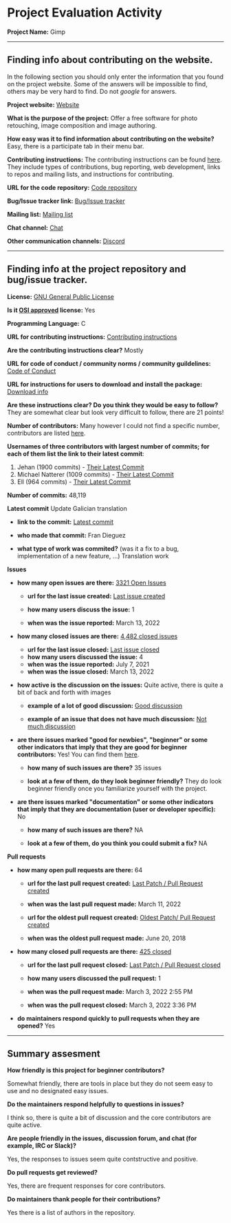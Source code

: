 # Project Evaluation Activity



__Project Name:__  Gimp


---

## Finding info about contributing on the website.

In the following section you should only enter the information that you
found on the project website. Some of the answers will be impossible to find, others
may be very hard to find. Do not _google_ for answers.

__Project website:__ [Website](https://www.gimp.org/)


__What is the purpose of the project:__ Offer a free software for photo retouching, image composition and image authoring.


__How easy was it to find information about contributing on the website?__ Easy, there is a participate tab in their menu bar.


__Contributing instructions:__ The contributing instructions can be found [here](https://www.gimp.org/develop/). They include types of contributions, bug reporting, web development, links to repos and mailing lists, and instructions for contributing.

__URL for the code repository:__ [Code repository](https://gitlab.gnome.org/GNOME/gimp/)

__Bug/Issue tracker link:__ [Bug/Issue tracker](https://www.gimp.org/bugs/)

__Mailing list:__ [Mailing list](https://mail.gnome.org/mailman/listinfo/gimp-developer-list)

__Chat channel:__ [Chat](https://discuss.pixls.us/c/software/gimp/24)

__Other communication channels:__ [Discord](https://discord.com/invite/kHBNw2B)


---

## Finding info at the project repository and bug/issue tracker.

__License:__ [GNU General Public License](https://gitlab.gnome.org/GNOME/gimp/-/blob/master/LICENSE)

__Is it [OSI approved](https://opensource.org/licenses/alphabetical) license:__ Yes

__Programming Language:__ C

__URL for contributing instructions:__ [Contributing instructions](https://gitlab.gnome.org/GNOME/gimp/-/blob/master/devel-docs/README.md)

__Are the contributing instructions clear?__ Mostly


__URL for code of conduct / community norms / community guildelines:__ [Code of Conduct](https://www.gimp.org/discuss.html#code-of-conduct)

__URL for instructions for users to download and install the package:__ [Download info](https://gitlab.gnome.org/GNOME/gimp/-/blob/master/INSTALL.in)


__Are these instructions clear? Do you think they would be easy to follow?__ They are somewhat clear but look very difficult to follow, there are 21 points!


__Number of contributors:__ Many however I could not find a specific number, contributors are listed [here](https://gitlab.gnome.org/GNOME/gimp/-/graphs/master). 


__Usernames of three contributors with largest number of commits; for
each of them list the link to their latest commit__:

1. Jehan (1900 commits) - [Their Latest Commit](https://gitlab.gnome.org/GNOME/gimp/-/commit/a9e443fe4a2265800e4e3327ff658a6918effbad)
2. Michael Natterer (1009 commits) - [Their Latest Commit](https://gitlab.gnome.org/GNOME/gimp/-/commit/e2dc72b168b98cb31f22e9c0e0dbab41aa87cc53)
3. Ell (964 commits) - [Their Latest Commit](https://gitlab.gnome.org/GNOME/gimp/-/commit/887d6a3670bf49924323d52457eff126348abf5f)


__Number of commits:__ 48,119

__Latest commit__ Update Galician translation

- __link to the commit:__ [Latest commit](https://gitlab.gnome.org/GNOME/gimp/-/commit/831deb903a23c55294414a62aad0930df9d408d1)

- __who made that commit:__ Fran Dieguez

- __what type of work was commited?__ (was it a fix to a bug, implementation of a new feature, ...) Translation work 


__Issues__

- __how many open issues are there:__ [3321 Open Issues](https://gitlab.gnome.org/GNOME/gimp/-/issues)

    - __url for the last issue created:__ [Last issue created](https://gitlab.gnome.org/GNOME/gimp/-/issues/7971)

    - __how many users discuss the issue:__ 1
    
    - __when was the issue reported:__ March 13, 2022
    

- __how many closed issues are there:__ [4,482 closed issues](https://gitlab.gnome.org/GNOME/gimp/-/issues?scope=all&state=closed)
    - __url for the last issue closed:__ [Last issue closed](https://gitlab.gnome.org/GNOME/gimp/-/issues/7034)
    - __how many users discussed the issue:__ 4
    - __when was the issue reported:__ July 7, 2021
    - __when was the issue closed:__ March 13, 2022

- __how active is the discussion on the issues:__ Quite active, there is quite a bit of back and forth with images 

    - __example of a lot of good discussion:__ [Good discussion](https://gitlab.gnome.org/GNOME/gimp/-/issues/7034)
    
    - __example of an issue that does not have much discussion:__ [Not much discussion](https://gitlab.gnome.org/GNOME/gimp/-/issues/7968)



- __are there issues marked "good for newbies", "beginner" or some other indicators that imply that they are good for beginner contributors:__ Yes! You can find them [here](https://developer.blender.org/maniphest/project/34/query/open/).

    - __how many of such issues are there?__ 35 issues
    
    - __look at a few of them, do they look beginner friendly?__ They do look beginner friendly once you familiarize yourself with the project. 



- __are there issues marked "documentation" or some other indicators that imply that they are documentation (user or developer specific):__ No

    - __how many of such issues are there?__ NA
    
    - __look at a few of them, do you think you could submit a fix?__ NA



__Pull requests__

- __how many open pull requests are there:__ 64

    - __url for the last pull request created:__ [Last Patch / Pull Request created](https://gitlab.gnome.org/GNOME/gimp/-/merge_requests/593)
    
    - __when was the last pull request made:__ March 11, 2022

    - __url for the oldest pull request created:__ [Oldest Patch/ Pull Request created](https://gitlab.gnome.org/GNOME/gimp/-/merge_requests/11)
    
    - __when was the oldest pull request made:__ June 20, 2018

- __how many closed pull requests are there:__ [425 closed](https://gitlab.gnome.org/GNOME/gimp/-/merge_requests?scope=all&state=merged)

    - __url for the last pull request closed:__ [Last Patch / Pull Request closed](https://gitlab.gnome.org/GNOME/gimp/-/merge_requests/590)
    
    - __how many users discussed the pull request:__ 1
    
    - __when was the pull request made:__  March 3, 2022 2:55 PM
    
    - __when was the pull request closed:__ March 3, 2022 3:36 PM
    

- __do maintainers respond quickly to pull requests when they are opened?__ Yes





---


## Summary assesment
__How friendly is this project for beginner contributors?__

Somewhat friendly, there are tools in place but they do not seem easy to use and no designated easy issues.


__Do the maintainers respond helpfully to questions in issues?__

I think so, there is quite a bit of discussion and the core contributors are quite active.


__Are people friendly in the issues, discussion forum, and chat (for example, IRC or Slack)?__

Yes, the responses to issues seem quite contstructive and positive.


__Do pull requests get reviewed?__

Yes, there are frequent responses for core contributors.

__Do maintainers thank people for their contributions?__

Yes there is a list of authors in the repository.

